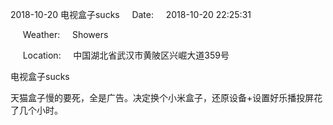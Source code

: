 2018-10-20 电视盒子sucks     Date:     2018-10-20 22:25:31

     Weather:     Showers

     Location:     中国湖北省武汉市黄陂区兴崛大道359号

电视盒子sucks

天猫盒子慢的要死，全是广告。决定换个小米盒子，还原设备+设置好乐播投屏花了几个小时。
